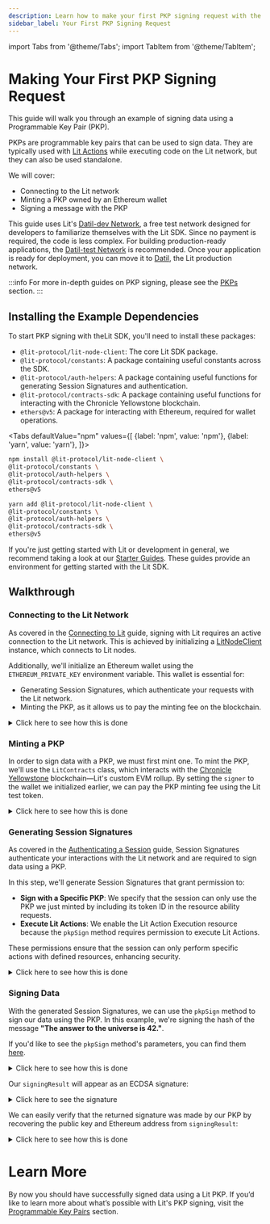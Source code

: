 ```yaml
---
description: Learn how to make your first PKP signing request with the Lit Network
sidebar_label: Your First PKP Signing Request
---
```


import Tabs from '@theme/Tabs'; import TabItem from '@theme/TabItem';

# Making Your First PKP Signing Request

This guide will walk you through an example of signing data using a Programmable Key Pair (PKP).

PKPs are programmable key pairs that can be used to sign data. They are typically used with [Lit Actions](../lit-actions/overview.md) while executing code on the Lit network, but they can also be used standalone.

We will cover:

- Connecting to the Lit network
- Minting a PKP owned by an Ethereum wallet
- Signing a message with the PKP

This guide uses Lit's [Datil-dev Network](../../learn/overview/how-it-works/lit-networks/testnets.md), a free test network designed for developers to familiarize themselves with the Lit SDK. Since no payment is required, the code is less complex. For building production-ready applications, the [Datil-test Network](../../learn/overview/how-it-works/lit-networks/testnets.md) is recommended. Once your application is ready for deployment, you can move it to [Datil](../../learn/overview/how-it-works/lit-networks/mainnets.md), the Lit production network.

:::info
For more in-depth guides on PKP signing, please see the [PKPs](../pkps/overview.md) section.
:::

## Installing the Example Dependencies

To start PKP signing with theLit SDK, you'll need to install these packages:

- `@lit-protocol/lit-node-client`: The core Lit SDK package.
- `@lit-protocol/constants`: A package containing useful constants across the SDK.
- `@lit-protocol/auth-helpers`: A package containing useful functions for generating Session Signatures and authentication.
- `@lit-protocol/contracts-sdk`: A package containing useful functions for interacting with the Chronicle Yellowstone blockchain.
- `ethers@v5`: A package for interacting with Ethereum, required for wallet operations.

<Tabs
defaultValue="npm"
values={[
{label: 'npm', value: 'npm'},
{label: 'yarn', value: 'yarn'},
]}>
<TabItem value="npm">

```bash
npm install @lit-protocol/lit-node-client \
@lit-protocol/constants \
@lit-protocol/auth-helpers \
@lit-protocol/contracts-sdk \
ethers@v5
```

</TabItem>

<TabItem value="yarn">

```bash
yarn add @lit-protocol/lit-node-client \
@lit-protocol/constants \
@lit-protocol/auth-helpers \
@lit-protocol/contracts-sdk \
ethers@v5
```

</TabItem>
</Tabs>

If you're just getting started with Lit or development in general, we recommend taking a look at our [Starter Guides](https://github.com/LIT-Protocol/developer-guides-code/tree/master/starter-guides). These guides provide an environment for getting started with the Lit SDK.

## Walkthrough

### Connecting to the Lit Network

As covered in the [Connecting to Lit](./connecting-to-lit) guide, signing with Lit requires an active connection to the Lit network. This is achieved by initializing a [LitNodeClient](./connecting-to-lit.md) instance, which connects to Lit nodes.

Additionally, we'll initialize an Ethereum wallet using the `ETHEREUM_PRIVATE_KEY` environment variable. This wallet is essential for:

- Generating Session Signatures, which authenticate your requests with the Lit network.
- Minting the PKP, as it allows us to pay the minting fee on the blockchain.

<details>
<summary>Click here to see how this is done</summary>
<p>

```ts
import { LitNodeClient } from "@lit-protocol/lit-node-client";
import { LitNetwork, LIT_RPC } from "@lit-protocol/constants";
import * as ethers from "ethers";

const litNodeClient = new LitNodeClient({
  litNetwork: LitNetwork.DatilDev,
  debug: false
});
await litNodeClient.connect();

const ethersWallet = new ethers.Wallet(
  process.env.ETHEREUM_PRIVATE_KEY!, // Replace with your private key
  new ethers.providers.JsonRpcProvider(LIT_RPC.CHRONICLE_YELLOWSTONE)
);
```

</p>
</details>

### Minting a PKP

In order to sign data with a PKP, we must first mint one. To mint the PKP, we'll use the `LitContracts` class, which interacts with the [Chronicle Yellowstone](../../learn/overview/how-it-works/lit-blockchains/chronicle-yellowstone.md) blockchain—Lit's custom EVM rollup. By setting the `signer` to the wallet we initialized earlier, we can pay the PKP minting fee using the Lit test token.

<details>
<summary>Click here to see how this is done</summary>
<p>

```ts
import { LitContracts } from "@lit-protocol/contracts-sdk";

const litContracts = new LitContracts({
    signer: ethersWallet,
    network: LitNetwork.DatilDev,
    debug: false
});
await litContracts.connect();

const pkpInfo = (await litContracts.pkpNftContractUtils.write.mint()).pkp;
```

</p>
</details>

### Generating Session Signatures

As covered in the [Authenticating a Session](./authenticating-a-session) guide, Session Signatures authenticate your interactions with the Lit network and are required to sign data using a PKP.

In this step, we'll generate Session Signatures that grant permission to:

- **Sign with a Specific PKP**: We specify that the session can only use the PKP we just minted by including its token ID in the resource ability requests.
- **Execute Lit Actions**: We enable the Lit Action Execution resource because the `pkpSign` method requires permission to execute Lit Actions.

These permissions ensure that the session can only perform specific actions with defined resources, enhancing security.

<details>
<summary>Click here to see how this is done</summary>
<p>

```ts
import {
  createSiweMessage,
  generateAuthSig,
  LitAbility,
  LitActionResource,
  LitPKPResource,
} from "@lit-protocol/auth-helpers";

const sessionSigs = await litNodeClient.getSessionSigs({
    chain: "ethereum",
    expiration: new Date(Date.now() + 1000 * 60 * 10).toISOString(), // 10 minutes
    resourceAbilityRequests: [
        {
            resource: new LitPKPResource(pkpInfo.tokenId),
            ability: LitAbility.PKPSigning,
        },
        {
          resource: new LitActionResource("*"),
          ability: LitAbility.LitActionExecution,
        },
    ],
    authNeededCallback: async ({
        uri,
        expiration,
        resourceAbilityRequests,
        }) => {
        const toSign = await createSiweMessage({
            uri,
            expiration,
            resources: resourceAbilityRequests,
            walletAddress: ethersWallet.address,
            nonce: await litNodeClient.getLatestBlockhash(),
            litNodeClient,
        });

        return await generateAuthSig({
            signer: ethersWallet,
            toSign,
        });
    },
});
```
</p>
</details>

### Signing Data

With the generated Session Signatures, we can use the `pkpSign` method to sign our data using the PKP. In this example, we're signing the hash of the message **"The answer to the universe is 42."**.

If you'd like to see the `pkpSign` method's parameters, you can find them [here](https://v6-api-doc-lit-js-sdk.vercel.app/classes/lit_node_client_src.LitNodeClientNodeJs.html#pkpSign).

<details>
<summary> Click here to see how this is done</summary>
<p>

```ts
const signingResult = await litNodeClient.pkpSign({
  pubKey: pkpInfo.publicKey,
  sessionSigs,
  toSign: ethers.utils.arrayify(
    ethers.utils.keccak256(
      ethers.utils.toUtf8Bytes("The answer to the universe is 42.")
    )
  ),
})
```

</p>
</details>

Our `signingResult` will appear as an ECDSA signature:

<details>
<summary> Click here to see the signature</summary>
<p>

```ts
{
  r: '2755ed0cc55452c5c1ba75cad13167c537a44a6cd0fdb9da3e48a05bf8de3c5d',
  s: '3458584d1524f9d52aef1ec97386f1914fcf948f2b63c8fd8406dec38be0744f',
  recid: 0,
  signature: '0x2755ed0cc55452c5c1ba75cad13167c537a44a6cd0fdb9da3e48a05bf8de3c5d3458584d1524f9d52aef1ec97386f1914fcf948f2b63c8fd8406dec38be0744f1b',
  publicKey: '045931A629B8C00995A86E3CE6880416EE082240BE6E7FD144648115E6FB9ECB525D4B6F6CADCB17D39F318828A66E71DA501C529478C090CD682876C2F4258D49',
  dataSigned: '760404FCE401CD30392E61B48DED0382A9987C18793093A52BA25E443B20F58A'
}
```
</p>
</details>

We can easily verify that the returned signature was made by our PKP by recovering the public key and Ethereum address from `signingResult`:

<details>
<summary> Click here to see how this is done</summary>
<p>

```ts
const encodedSig = ethers.utils.joinSignature({
  v: signingResult.recid,
  r: `0x${signingResult.r}`,
  s: `0x${signingResult.s}`,
});

const recoveredPubkey = ethers.utils.recoverPublicKey(
  `0x${signingResult.dataSigned}`,
  encodedSig
);
const recoveredAddress = ethers.utils.recoverAddress(
  `0x${signingResult.dataSigned}`,
  encodedSig
);

console.log(recoveredPubkey === pkpInfo.publicKey); // true
console.log(recoveredAddress === pkpInfo.ethAddress); // true
```

</p>
</details>

# Learn More

By now you should have successfully signed data using a Lit PKP. If you’d like to learn more about what’s possible with Lit's PKP signing, visit the [Programmable Key Pairs](../pkps/overview.md) section.

<FeedbackComponent/>


